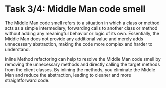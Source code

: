 # Task 3/4: Middle Man code smell

The Middle Man code smell refers to a situation in which a class or method acts as a simple intermediary,
forwarding calls to another class or method without adding any meaningful behavior or logic of its own. 
Essentially, the Middle Man does not provide any additional value and merely adds unnecessary abstraction,
making the code more complex and harder to understand.

Inline Method refactoring can help to resolve the Middle Man code smell by removing the unnecessary methods and
directly calling the target methods from the client classes. By inlining the methods, you eliminate the Middle Man 
and reduce the abstraction, leading to cleaner and more straightforward code.

